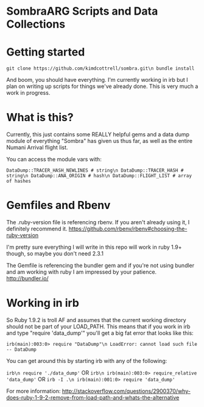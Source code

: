 # SombraARG Scripts and Data Collections

# Getting started
``
git clone https://github.com/kimdcottrell/sombra.git\n
bundle install
``

And boom, you should have everything. I'm currently working in irb but I plan on writing up scripts for things we've already done. This is very much a work in progress.

# What is this?

Currently, this just contains some REALLY helpful gems and a data dump module of everything "Sombra" has given us thus far, as well as the entire Numani Arrival flight list.

You can access the module vars with:

``
DataDump::TRACER_HASH_NEWLINES # string\n
DataDump::TRACER_HASH # string\n
DataDump::ANA_ORIGIN # hash\n
DataDump::FLIGHT_LIST # array of hashes
``

# Gemfiles and Rbenv
The .ruby-version file is referencing rbenv. If you aren't already using it, I definitely recommend it.
https://github.com/rbenv/rbenv#choosing-the-ruby-version

I'm pretty sure everything I will write in this repo will work in ruby 1.9+ though, so maybe you don't need 2.3.1

The Gemfile is referencing the bundler gem and if you're not using bundler and am working with ruby I am impressed by your patience.
http://bundler.io/

# Working in irb
So Ruby 1.9.2 is troll AF and assumes that the current working directory should not be part of your LOAD_PATH. This means that if you work in irb and type "require 'data_dump'" you'll get a big fat error that looks like this:

``
irb(main):003:0> require "DataDump"\n
LoadError: cannot load such file -- DataDump
``

You can get around this by starting irb with any of the following:

``
irb\n
require './data_dump'
``
OR
``
irb\n
irb(main):003:0> require_relative 'data_dump'
``
OR
``
irb -I .\n
irb(main):001:0> require 'data_dump'
``

For more information: http://stackoverflow.com/questions/2900370/why-does-ruby-1-9-2-remove-from-load-path-and-whats-the-alternative
